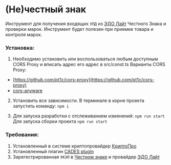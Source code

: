 # (Не)честный знак
Инструмент для получения входящих `УПД` из [ЭДО Лайт](https://xn--80ajghhoc2aj1c8b.xn--p1ai/edo_lite/) Честного Знака и проверки марок.
Инструмент будет полезен при приемке товара и контроля марок.

### Установка:
1. Необходимо установить или воспользоваться любым доступным CORS Proxy и вписать адрес его адрес в src/const.ts
Варианты CORS Proxy:
- [https://github.com/pt1c/cors-proxy](https://github.com/pt1c/cors-proxy)
- [cors-anyware](https://www.npmjs.com/package/cors-anywhere)

2. Установить все зависимости. В терминале в корне проекта запустить команду: `npm i`

3. Для запуска разработки с отслеживанием изменений: `npm run start`
Для запуска сборки проекта `npm run start`

### Требования:
1. Установленный в системе криптопровайдер [КриптоПро](https://cryptopro.ru/products/csp)
2. Установленный плагин [CADES plugin](https://www.cryptopro.ru/products/cades/plugin)
3. Зарегестрированная `УКЭП` в [Честном знаке](честныйзнак.рф) и провайдер [ЭДО Лайт](https://xn--80ajghhoc2aj1c8b.xn--p1ai/edo_lite/)



